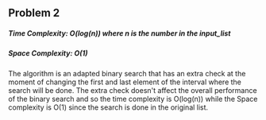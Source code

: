 ## Problem 2
##### Time Complexity: O(log(n)) where n is the number in the input_list
##### Space Complexity: O(1)

The algorithm is an adapted binary search that has an extra check at the moment of changing the first and last element of the interval where the search will be done.
The extra check doesn't affect the overall performance of the binary search and so the time complexity is O(log(n)) while the Space complexity is O(1) since the search is done in the original list.